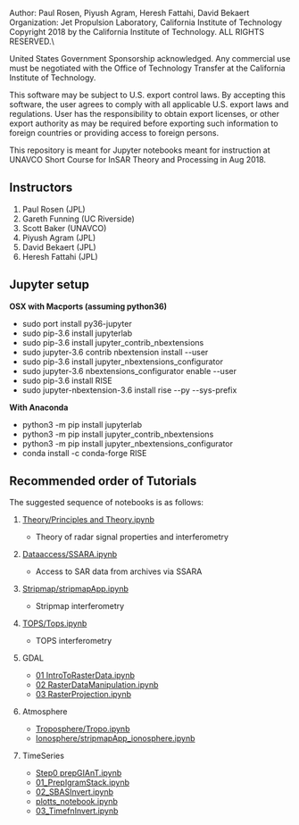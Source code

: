 
 Author: Paul Rosen, Piyush Agram, Heresh Fattahi, David Bekaert\
 Organization: Jet Propulsion Laboratory, California Institute of Technology\
 Copyright 2018 by the California Institute of Technology. ALL RIGHTS RESERVED.\

 United States Government Sponsorship acknowledged. Any commercial use must be
 negotiated with the Office of Technology Transfer at the
 California Institute of Technology.

 This software may be subject to U.S. export control laws.
 By accepting this software, the user agrees to comply with all applicable U.S.
 export laws and regulations. User has the responsibility to obtain export
 licenses,  or other export authority as may be required before exporting
 such information to foreign countries or providing access to foreign persons.



This repository is meant for Jupyter notebooks meant for instruction at UNAVCO Short Course for InSAR Theory and Processing in Aug 2018.


Instructors
-----------

1. Paul Rosen (JPL)
2. Gareth Funning (UC Riverside)
3. Scott Baker (UNAVCO)
4. Piyush Agram (JPL)
5. David Bekaert (JPL)
6. Heresh Fattahi (JPL)


Jupyter setup
-------------

**OSX with Macports (assuming python36)**
  - sudo port install py36-jupyter
  - sudo pip-3.6 install jupyterlab
  - sudo pip-3.6 install jupyter_contrib_nbextensions
  - sudo jupyter-3.6 contrib nbextension install --user
  - sudo pip-3.6 install jupyter_nbextensions_configurator
  - sudo jupyter-3.6 nbextensions_configurator enable --user
  - sudo pip-3.6 install RISE
  - sudo jupyter-nbextension-3.6 install rise --py --sys-prefix


**With Anaconda**
  - python3 -m pip install jupyterlab
  - python3 -m pip install jupyter_contrib_nbextensions
  - python3 -m pip install jupyter_nbextensions_configurator
  - conda install -c conda-forge RISE


Recommended order of Tutorials
-------------------------------

The suggested sequence of notebooks is as follows:

1. [Theory/Principles and Theory.ipynb](Theory/Principles%20and%20Theory.ipynb)
   - Theory of radar signal properties and interferometry

2. [Dataaccess/SSARA.ipynb](DataAccess/SSARA.ipynb)
   - Access to SAR data from archives via SSARA 

3. [Stripmap/stripmapApp.ipynb](Stripmap/stripmapApp.ipynb)
   - Stripmap interferometry

4. [TOPS/Tops.ipynb](TOPS/Tops.ipynb)
   - TOPS interferometry

5. GDAL
   - [01 IntroToRasterData.ipynb](GDAL/01_IntroToRasterData.ipynb)
   - [02 RasterDataManipulation.ipynb](GDAL/02_RasterDataManipulation.ipynb)
   - [03 RasterProjection.ipynb](GDAL/03_RasterProjection.ipynb)

6. Atmosphere
   - [Troposphere/Tropo.ipynb](Atmosphere/Troposphere/Tropo.ipynb)
   - [Ionosphere/stripmapApp\_ionosphere.ipynb](Atmosphere/Ionosphere/stripmapApp_ionosphere.ipynb)

7. TimeSeries
   - [Step0 prepGIAnT.ipynb](TimeSeries/Step0_prepGIAnT.ipynb)
   - [01\_PrepIgramStack.ipynb](TimeSeries/01_PrepIgramStack.ipynb)
   - [02\_SBASInvert.ipynb](TimeSeries/02_SBASInvert.ipynb)
   - [plotts\_notebook.ipynb](TimeSeries/plotts_notebook.ipynb)
   - [03\_TimefnInvert.ipynb](TimeSeries/03_TimefnInvert.ipynb)


   
   
